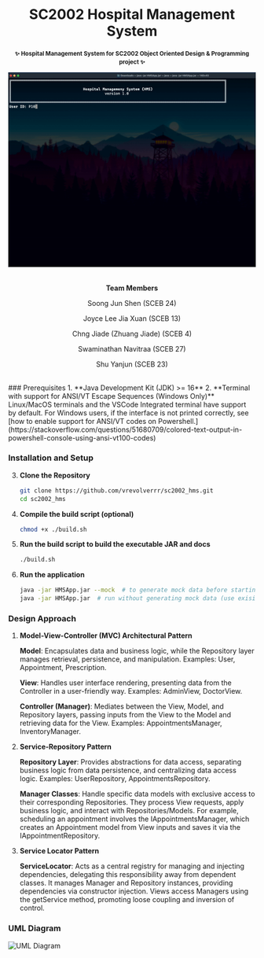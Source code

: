 <h1 align="center">SC2002 Hospital Management System</h1>

<p align="center">
  <b><small>✨ Hospital Management System for SC2002 Object Oriented Design & Programming project ✨</small></b>
</p>
<div align="center">
	<img src="https://github.com/vrevolverrr/sc2002_hms/blob/main/res/preview.gif?raw=true" alt="preview of HMS App"  width="600"/>
</div>
<br />
<div align="center">
   <p><b>Team Members</b></p>
   <p>Soong Jun Shen (SCEB 24)</p>
   <p>Joyce Lee Jia Xuan (SCEB 13)</p>
   <p> Chng Jiade (Zhuang Jiade) (SCEB 4) </p>
   <p> Swaminathan Navitraa (SCEB 27) </p>
   <p> Shu Yanjun (SCEB 23) </p>
</div>

<br />
### Prerequisites 
1. **Java Development Kit (JDK) >= 16** 
2. **Terminal with support for ANSI/VT Escape Sequences (Windows Only)**
	 Linux/MacOS terminals and the VSCode Integrated terminal have support by default. For 	   Windows users, if the interface is not printed correctly, see [how to enable support for ANSI/VT codes on Powershell.](https://stackoverflow.com/questions/51680709/colored-text-output-in-powershell-console-using-ansi-vt100-codes)

 ### Installation and Setup

3. **Clone the Repository**

   ```bash
   git clone https://github.com/vrevolverrr/sc2002_hms.git
   cd sc2002_hms
   ```
   
4. **Compile the build script (optional)**
   
   ```bash
   chmod +x ./build.sh
   ```
   
5. **Run the build script to build the executable JAR and docs**
   
   ```bash
   ./build.sh
   ```
   
6. **Run the application**
   
   ```bash
   java -jar HMSApp.jar --mock  # to generate mock data before starting
   java -jar HMSApp.jar  # run without generating mock data (use exisiting)
    ```

### Design Approach
1. **Model-View-Controller (MVC) Architectural Pattern**

	**Model**: Encapsulates data and business logic, while the Repository layer manages retrieval, persistence, and manipulation. Examples: User, Appointment, Prescription.

	**View**: Handles user interface rendering, presenting data from the Controller in a user-friendly way. Examples: AdminView, DoctorView.

	**Controller (Manager)**: Mediates between the View, Model, and Repository layers, passing inputs from the View to the Model and retrieving data for the View. Examples: AppointmentsManager, InventoryManager.

2. **Service-Repository Pattern**

	**Repository Layer**: Provides abstractions for data access, separating business logic from data persistence, and centralizing data access logic. Examples: UserRepository, AppointmentsRepository.

	**Manager Classes**: Handle specific data models with exclusive access to their corresponding Repositories. They process View requests, apply business logic, and interact with Repositories/Models. For example, scheduling an appointment involves the IAppointmentsManager, which creates an Appointment model from View inputs and saves it via the IAppointmentRepository.
  
3. **Service Locator Pattern**

	**ServiceLocator**: Acts as a central registry for managing and injecting dependencies, delegating this responsibility away from dependent classes. It manages Manager and Repository instances, providing dependencies via constructor injection. Views access Managers using the getService method, promoting loose coupling and inversion of control.
	
### UML Diagram
![UML Diagram](https://github.com/vrevolverrr/sc2002_hms/blob/main/res/HMS_UML_Diagram.png?raw=true)